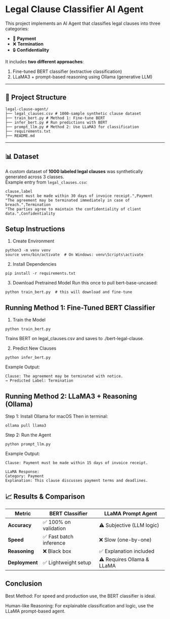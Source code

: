 # Legal Clause Classifier AI Agent

This project implements an AI Agent that classifies legal clauses into three categories:

- 📄 **Payment**
- ❌ **Termination**
- 🔒 **Confidentiality**

It includes **two different approaches**:
1. Fine-tuned BERT classifier (extractive classification)
2. LLaMA3 + prompt-based reasoning using Ollama (generative LLM)

---

## 📁 Project Structure
```
legal-clause-agent/
├── legal_clauses.csv # 1000-sample synthetic clause dataset
├── train_bert.py # Method 1: Fine-tune BERT
├── infer_bert.py # Run predictions with BERT
├── prompt_llm.py # Method 2: Use LLaMA3 for classification
├── requirements.txt
├── README.md
```

---

## 📊 Dataset

A custom dataset of **1000 labeled legal clauses** was synthetically generated across 3 classes.  
Example entry from `legal_clauses.csv`:

```csv
clause,label
"Payment must be made within 30 days of invoice receipt.",Payment
"The agreement may be terminated immediately in case of breach.",Termination
"The parties agree to maintain the confidentiality of client data.",Confidentiality
```

##  Setup Instructions
1. Create Environment
```
python3 -m venv venv
source venv/bin/activate  # On Windows: venv\Scripts\activate
```
2. Install Dependencies
```
pip install -r requirements.txt
```

3. Download Pretrained Model
Run this once to pull bert-base-uncased:

```
python train_bert.py  # this will download and fine-tune
```
## Running Method 1: Fine-Tuned BERT Classifier

1. Train the Model
```
python train_bert.py
```
Trains BERT on legal_clauses.csv and saves to ./bert-legal-clause.

2. Predict New Clauses
```
python infer_bert.py
```
Example Output:
```
Clause: The agreement may be terminated with notice.
→ Predicted Label: Termination
```

## Running Method 2: LLaMA3 + Reasoning (Ollama)

Step 1: Install Ollama for macOS
Then in terminal:

```
ollama pull llama3
```

Step 2: Run the Agent
```
python prompt_llm.py
```
Example Output:
```
Clause: Payment must be made within 15 days of invoice receipt.

LLaMA Response:
Category: Payment  
Explanation: This clause discusses payment terms and deadlines.
```

## 📈 Results & Comparison

| Metric       | BERT Classifier        | LLaMA Prompt Agent         |
|--------------|------------------------|-----------------------------|
| **Accuracy** | ✅ 100% on validation   | ⚠️ Subjective (LLM logic)   |
| **Speed**    | ✅ Fast batch inference | ❌ Slow (one-by-one)        |
| **Reasoning**| ❌ Black box            | ✅ Explanation included      |
| **Deployment**| ✅ Lightweight setup    | ⚠️ Requires Ollama & LLaMA  |


## Conclusion

Best Method: For speed and production use, the BERT classifier is ideal.

Human-like Reasoning: For explainable classification and logic, use the LLaMA prompt-based agent.


